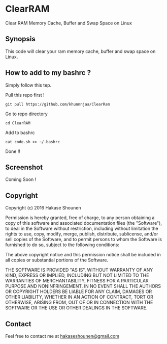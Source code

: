 # ClearRAM
Clear RAM Memory Cache, Buffer and Swap Space on Linux

## Synopsis
This code will clear your ram memory cache, buffer and swap space on Linux.


## How to add to my bashrc ?
Simply follow this tep.

Pull this repo first !

	git pull https://github.com/khunnnjaa/ClearRam

Go to repo directory

	cd ClearRAM

Add to bashrc

	cat code.sh >> ~/.bashrc

Done !!

## Screenshot
Coming Soon !


## Copyright
Copyright (c) 2016 Hakase Shounen

Permission is hereby granted, free of charge, to any person obtaining a copy of this software and associated documentation files (the "Software"), to deal in the Software without restriction, including without limitation the rights to use, copy, modify, merge, publish, distribute, sublicense, and/or sell copies of the Software, and to permit persons to whom the Software is furnished to do so, subject to the following conditions:

The above copyright notice and this permission notice shall be included in all copies or substantial portions of the Software.

THE SOFTWARE IS PROVIDED "AS IS", WITHOUT WARRANTY OF ANY KIND, EXPRESS OR IMPLIED, INCLUDING BUT NOT LIMITED TO THE WARRANTIES OF MERCHANTABILITY, FITNESS FOR A PARTICULAR PURPOSE AND NONINFRINGEMENT. IN NO EVENT SHALL THE AUTHORS OR COPYRIGHT HOLDERS BE LIABLE FOR ANY CLAIM, DAMAGES OR OTHER LIABILITY, WHETHER IN AN ACTION OF CONTRACT, TORT OR OTHERWISE, ARISING FROM, OUT OF OR IN CONNECTION WITH THE SOFTWARE OR THE USE OR OTHER DEALINGS IN THE SOFTWARE.


## Contact
Feel free to contact me at hakaseshounen@gmail.com
